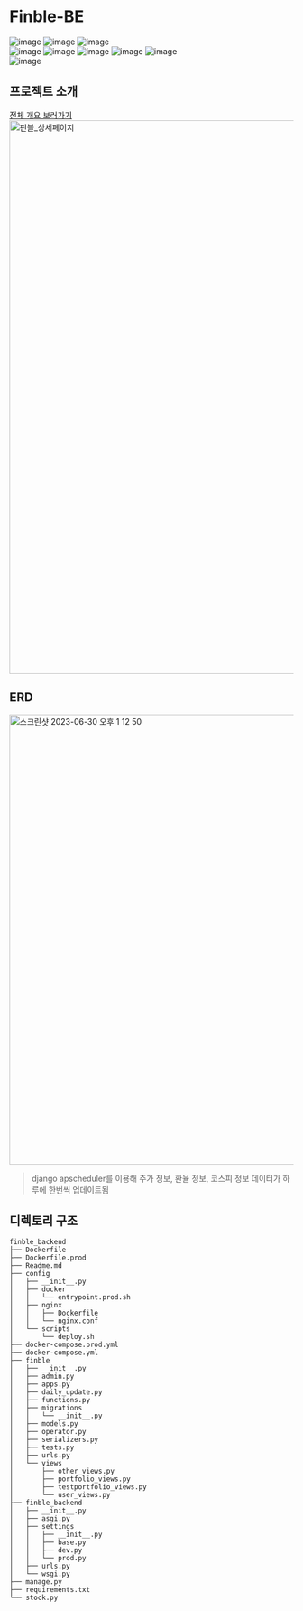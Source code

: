 # Finble-BE
![image](https://img.shields.io/badge/django-092E20?style=flat&logo=Django&logoColor=white)
![image](https://img.shields.io/badge/django_REST_framework-092E20?style=flat&logo=Django&logoColor=white)
![image](https://img.shields.io/badge/mysql-4479A1?style=flat&logo=mysql&logoColor=white)
<br>
![image](https://img.shields.io/badge/nginx-009639?style=flat&logo=nginx&logoColor=white)
![image](https://img.shields.io/badge/docker-2496ED?style=flat&logo=docker&logoColor=white)
![image](https://img.shields.io/badge/aws-232F3E?style=flat&logo=amazonaws&logoColor=white)
![image](https://img.shields.io/badge/amazonec2-FF9900?style=flat&logo=amazonec2&logoColor=white)
![image](https://img.shields.io/badge/amazonrds-527FFF?style=flat&logo=amazonrds&logoColor=white)
<br>
![image](https://img.shields.io/badge/githubactions-2088FF?style=flat&logo=githubactions&logoColor=white)

## 프로젝트 소개
[전체 개요 보러가기](https://github.com/finble-dev)
<img width="980" alt="핀블_상세페이지" src="https://github.com/finble-dev/.github/assets/86969518/10a0c95d-6514-43a3-8747-b16a9265ebc6">

## ERD
<img width="797" alt="스크린샷 2023-06-30 오후 1 12 50" src="https://github.com/finble-dev/Finble-BE/assets/86969518/64fd75df-26e8-4643-8595-b143091c3b46">

> django apscheduler를 이용해 주가 정보, 환율 정보, 코스피 정보 데이터가 하루에 한번씩 업데이트됨

## 디렉토리 구조
```angular2html
finble_backend
├── Dockerfile
├── Dockerfile.prod
├── Readme.md
├── config
│   ├── __init__.py
│   ├── docker
│   │   └── entrypoint.prod.sh
│   ├── nginx
│   │   ├── Dockerfile
│   │   └── nginx.conf
│   └── scripts
│       └── deploy.sh
├── docker-compose.prod.yml
├── docker-compose.yml
├── finble
│   ├── __init__.py
│   ├── admin.py
│   ├── apps.py
│   ├── daily_update.py
│   ├── functions.py
│   ├── migrations
│   │   └── __init__.py
│   ├── models.py
│   ├── operator.py
│   ├── serializers.py
│   ├── tests.py
│   ├── urls.py
│   └── views
│       ├── other_views.py
│       ├── portfolio_views.py
│       ├── testportfolio_views.py
│       └── user_views.py
├── finble_backend
│   ├── __init__.py
│   ├── asgi.py
│   ├── settings
│   │   ├── __init__.py
│   │   ├── base.py
│   │   ├── dev.py
│   │   └── prod.py
│   ├── urls.py
│   └── wsgi.py
├── manage.py
├── requirements.txt
└── stock.py
```